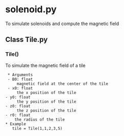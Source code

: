 # solenoid.py
To simulate solenoids and compute the magnetic field

## Class Tile.py
### Tile()
To simulate the magnetic field of a tile

     * Arguments
     - B0: float
         magnetic field at the center of the tile
     - x0: float
         the x position of the tile
    - y0: float
         the y position of the tile
    - z0: float
         the z position of the tile
    - r0: float
        the radius of the tile
    * Example
       tile = Tile(1,1,2,3,5) 
